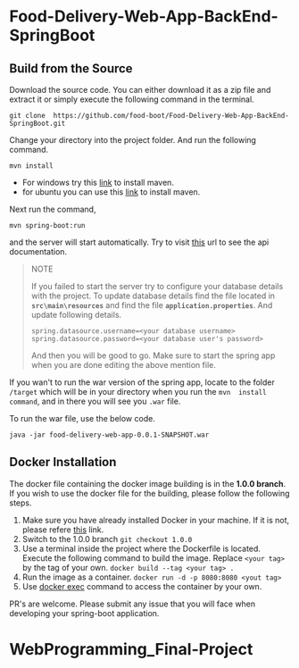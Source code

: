 # Food-Delivery-Web-App-BackEnd-SpringBoot

## Build from the Source

Download the source code. You can either download it as a zip file and 
extract it or simply execute the following command in the terminal.

`git clone 
https://github.com/food-boot/Food-Delivery-Web-App-BackEnd-SpringBoot.git`

Change your directory into the project folder. And run the following command.

`mvn install`

* For windows try this 
[link](https://www.mkyong.com/maven/how-to-install-maven-in-windows/) to 
install maven.
* for ubuntu you can use this 
[link](https://linuxize.com/post/how-to-install-apache-maven-on-ubuntu-18-04/) 
to install maven.

Next run the command,

`mvn spring-boot:run`

and the server will start automatically. Try to visit 
[this](http://localhost:8080/food-boot/swagger-ui.html) url to see the api 
documentation.

> NOTE
> 
> If you failed to start the server try to configure your database 
details with the project. To update database details find the file 
located in **`src\main\resources`** and find the file 
**`application.properties`**. And update following details.
> 
> `spring.datasource.username=<your database username>`
> `spring.datasource.password=<your database user's password>`
> 
>And then you will be good to go. Make sure to start the spring app when 
you are done editing the above mention file.

If you wan't to run the war version of the spring app, locate to the 
folder `/target` which will be in your directory when you run the `mvn 
install command`, and in there you will see you `.war` file.

To run the war file, use the below code.

`java -jar food-delivery-web-app-0.0.1-SNAPSHOT.war`

## Docker Installation

The docker file containing the docker image building is in the **1.0.0 branch**. If you wish to use the docker file for the building, please follow the following steps.

1. Make sure you have already installed Docker in your machine. If it is not, please refere [this](https://docs.docker.com/engine/install/) link.
2. Switch to the 1.0.0 branch
    `git checkout 1.0.0`
3. Use a terminal inside the project where the Dockerfile is located. Execute the following command to build the image. Replace `<your tag>` by the tag of your own.
    `docker build --tag <your tag> .`
5. Run the image as a container.
    `docker run -d -p 8080:8080 <yout tag> `
7. Use [docker exec](https://docs.docker.com/engine/reference/commandline/exec/) command to access the container by your own.

PR's are welcome. Please submit any issue that you will face when developing your spring-boot application.

# WebProgramming_Final-Project
